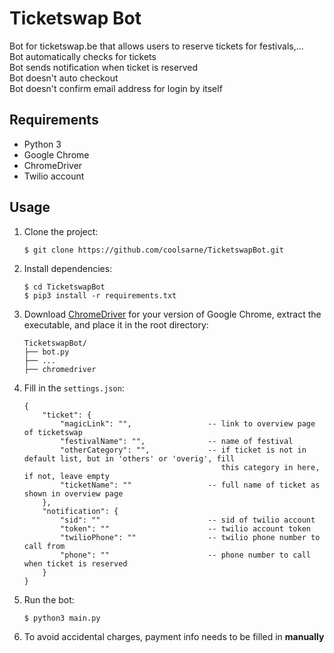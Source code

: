 # Ticketswap Bot
Bot for ticketswap.be that allows users to reserve tickets for festivals,...  
Bot automatically checks for tickets  
Bot sends notification when ticket is reserved  
Bot doesn't auto checkout  
Bot doesn't confirm email address for login by itself

## Requirements
- Python 3
- Google Chrome
- ChromeDriver
- Twilio account

## Usage
1. Clone the project:
   ```
   $ git clone https://github.com/coolsarne/TicketswapBot.git
   ```

2. Install dependencies:
    ```
    $ cd TicketswapBot
    $ pip3 install -r requirements.txt   
    ```

3. Download [ChromeDriver](https://chromedriver.chromium.org/downloads) for your version of Google Chrome, extract the executable, and place it in the root directory:

    ```
    TicketswapBot/
    ├── bot.py
    ├── ...
    ├── chromedriver
    ```

4. Fill in the `settings.json`:

    ```  
    {
        "ticket": {
            "magicLink": "",                 -- link to overview page of ticketswap
            "festivalName": "",              -- name of festival
            "otherCategory": "",             -- if ticket is not in default list, but in 'others' or 'overig', fill 
                                                this category in here, if not, leave empty
            "ticketName": ""                 -- full name of ticket as shown in overview page
        },
        "notification": {
            "sid": ""                        -- sid of twilio account
            "token": ""                      -- twilio account token
            "twilioPhone": ""                -- twilio phone number to call from
            "phone": ""                      -- phone number to call when ticket is reserved
        }
    }
    ```

5. Run the bot:
   ```
   $ python3 main.py
   ```
6. To avoid accidental charges, payment info needs to be filled in **manually**
